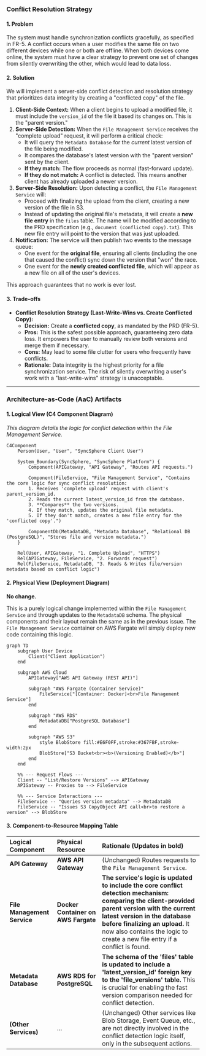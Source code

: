 ### **Conflict Resolution Strategy**

#### **1. Problem**

The system must handle synchronization conflicts gracefully, as specified in FR-5. A conflict occurs when a user modifies the same file on two different devices while one or both are offline. When both devices come online, the system must have a clear strategy to prevent one set of changes from silently overwriting the other, which would lead to data loss.

#### **2. Solution**

We will implement a server-side conflict detection and resolution strategy that prioritizes data integrity by creating a "conflicted copy" of the file.

1.  **Client-Side Context:** When a client begins to upload a modified file, it must include the `version_id` of the file it based its changes on. This is the "parent version."
2.  **Server-Side Detection:** When the `File Management Service` receives the "complete upload" request, it will perform a critical check:
    *   It will query the `Metadata Database` for the *current* latest version of the file being modified.
    *   It compares the database's latest version with the "parent version" sent by the client.
    *   **If they match:** The flow proceeds as normal (fast-forward update).
    *   **If they do not match:** A conflict is detected. This means another client has already uploaded a newer version.
3.  **Server-Side Resolution:** Upon detecting a conflict, the `File Management Service` will:
    *   Proceed with finalizing the upload from the client, creating a new version of the file in S3.
    *   Instead of updating the original file's metadata, it will create a **new file entry** in the `files` table. The name will be modified according to the PRD specification (e.g., `document (conflicted copy).txt`). This new file entry will point to the version that was just uploaded.
4.  **Notification:** The service will then publish two events to the message queue:
    *   One event for the **original file**, ensuring all clients (including the one that caused the conflict) sync down the version that "won" the race.
    *   One event for the **newly created conflicted file**, which will appear as a new file on all of the user's devices.

This approach guarantees that no work is ever lost.

#### **3. Trade-offs**

*   **Conflict Resolution Strategy (Last-Write-Wins vs. Create Conflicted Copy):**
    *   **Decision:** Create a **conflicted copy**, as mandated by the PRD (FR-5).
    *   **Pros:** This is the safest possible approach, guaranteeing zero data loss. It empowers the user to manually review both versions and merge them if necessary.
    *   **Cons:** May lead to some file clutter for users who frequently have conflicts.
    *   **Rationale:** Data integrity is the highest priority for a file synchronization service. The risk of silently overwriting a user's work with a "last-write-wins" strategy is unacceptable.

---

### **Architecture-as-Code (AaC) Artifacts**

#### **1. Logical View (C4 Component Diagram)**
*This diagram details the logic for conflict detection within the File Management Service.*

```mermaid
C4Component
    Person(User, "User", "SyncSphere Client User")
    
    System_Boundary(SyncSphere, "SyncSphere Platform") {
        Component(APIGateway, "API Gateway", "Routes API requests.")
        
        Component(FileService, "File Management Service", "Contains the core logic for sync conflict resolution:
        1. Receives 'complete upload' request with client's parent_version_id.
        2. Reads the current latest_version_id from the database.
        3. **Compares** the two versions.
        4. If they match, updates the original file metadata.
        5. If they don't match, creates a new file entry for the 'conflicted copy'.")

        ComponentDb(MetadataDB, "Metadata Database", "Relational DB (PostgreSQL)", "Stores file and version metadata.")
    }
    
    Rel(User, APIGateway, "1. Complete Upload", "HTTPS")
    Rel(APIGateway, FileService, "2. Forwards request")
    Rel(FileService, MetadataDB, "3. Reads & Writes file/version metadata based on conflict logic")
```

#### **2. Physical View (Deployment Diagram)**

**No change.**

This is a purely logical change implemented within the `File Management Service` and through updates to the `MetadataDB` schema. The physical components and their layout remain the same as in the previous issue. The `File Management Service` container on AWS Fargate will simply deploy new code containing this logic.

```mermaid
graph TD
    subgraph User Device
        Client("Client Application")
    end

    subgraph AWS Cloud
        APIGateway["AWS API Gateway (REST API)"]
        
        subgraph "AWS Fargate (Container Service)"
            FileService["[Container: Docker]<br>File Management Service"]
        end

        subgraph "AWS RDS"
            MetadataDB["PostgreSQL Database"]
        end

        subgraph "AWS S3"
            style BlobStore fill:#E6F0FF,stroke:#367FBF,stroke-width:2px
            BlobStore["S3 Bucket<br><b>(Versioning Enabled)</b>"]
        end
    end

    %% --- Request Flows ---
    Client -- "List/Restore Versions" --> APIGateway
    APIGateway -- Proxies to --> FileService
    
    %% --- Service Interactions ---
    FileService -- "Queries version metadata" --> MetadataDB
    FileService -- "Issues S3 CopyObject API call<br>to restore a version" --> BlobStore
```

#### **3. Component-to-Resource Mapping Table**

| Logical Component         | Physical Resource                        | Rationale (Updates in bold)                                                                                                                                                                                                                                                           |
| :------------------------ | :--------------------------------------- | :-------------------------------------------------------------------------------------------------------------------------------------------------------------------------------------------------------------------------------------------------------------------------------------- |
| **API Gateway**           | **AWS API Gateway**                      | (Unchanged) Routes requests to the `File Management Service`.                                                                                                                                                                                                                           |
| **File Management Service** | **Docker Container on AWS Fargate**      | **The service's logic is updated to include the core conflict detection mechanism: comparing the client-provided parent version with the current latest version in the database before finalizing an upload.** It now also contains the logic to create a new file entry if a conflict is found. |
| **Metadata Database**     | **AWS RDS for PostgreSQL**               | **The schema of the 'files' table is updated to include a 'latest_version_id' foreign key to the 'file_versions' table.** This is crucial for enabling the fast version comparison needed for conflict detection.                                                                                   |
| **(Other Services)**      | ...                                      | (Unchanged) Other services like Blob Storage, Event Queue, etc., are not directly involved in the conflict detection logic itself, only in the subsequent actions.                                                                                                                            |
